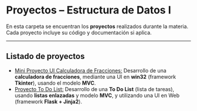 # Proyectos – Estructura de Datos I

En esta carpeta se encuentran los **proyectos** realizados durante la materia.  
Cada proyecto incluye su código y documentación si aplica.

---

## Listado de proyectos

- [Mini Proyecto UI Calculadora de Fracciones:](Mini%20Proyecto%20MVC%20Calculadora%20de%20Fracciones) Desarrollo de una **calculadora de fracciones**, mediante una UI en **win32** (framework **Tkinter**), usando el modelo **MVC**.
- [Proyecto To Do List:](Proyecto_ToDoList) Desarrollo de una **To Do List** (lista de tareas), usando **listas enlazadas** y modelo **MVC**, y utilizando una UI en Web (framework **Flask + Jinja2**).